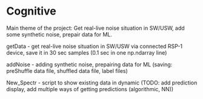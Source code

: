 # Cognitive
Main theme of the project:
Get real-live noise situation in SW/USW, add some synthetic noise, prepair data for ML. 

getData - get real-live noise situation in SW/USW via connected RSP-1 device, save it in 30 sec samples (0.1 sec in one np.ndarray line)

addNoise - adding synthetic noise, prepairing data for ML (saving: preShuffle data file, shuffled data file, label files)

New_Spectr - script to show existing data in dynamic
(TODO: add prediction display, add multiple ways of getting predictions (algorithmic, NN))
